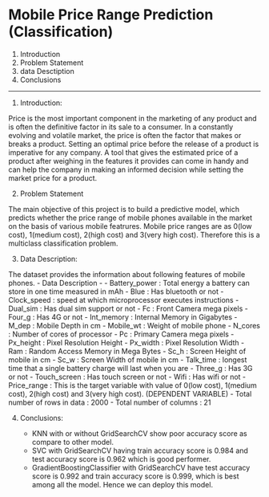 
# Mobile Price Range Prediction (Classification)
1. Introduction
2. Problem Statement
3. data Desctiption
4. Conclusions
****

1. Introduction:

Price is the most important component in the marketing of any product and is often the definitive factor in its sale to a consumer. In a constantly evolving and volatile market, the price is often the factor that makes or breaks a product. Setting an optimal price before the release of a product is imperative for any company. A tool that gives the estimated price of a product after weighing in the features it provides can come in handy and can help the company in making an informed decision while setting the market price for a product.

2. Problem Statement

The main objective of this project is to build a predictive model, which predicts whether the price range of mobile phones available in the market on the basis of various mobile featrures. Mobile price ranges are as 0(low cost), 1(medium cost), 2(high cost) and 3(very high cost). Therefore this is a multiclass classification problem.

3. Data Description:

 The dataset provides the information about following features of mobile phones.
    - Data Description -
    - Battery_power : Total energy a battery can store in one time measured in mAh
    - Blue : Has bluetooth or not
    - Clock_speed : speed at which microprocessor executes instructions
    - Dual_sim : Has dual sim support or not
    - Fc : Front Camera mega pixels
    - Four_g : Has 4G or not
    - Int_memory : Internal Memory in Gigabytes
    - M_dep : Mobile Depth in cm
    - Mobile_wt : Weight of mobile phone
    - N_cores : Number of cores of processor
    - Pc : Primary Camera mega pixels
    - Px_height : Pixel Resolution Height
    - Px_width : Pixel Resolution Width
    - Ram : Random Access Memory in Mega Bytes
    - Sc_h : Screen Height of mobile in cm
    - Sc_w : Screen Width of mobile in cm
    - Talk_time : longest time that a single battery charge will last when you are
    - Three_g : Has 3G or not
    - Touch_screen : Has touch screen or not
    - Wifi : Has wifi or not
    - Price_range : This is the target variable with value of 0(low cost), 1(medium cost), 2(high cost) and 3(very high cost). (DEPENDENT VARIABLE)
    - Total number of rows in data : 2000
    - Total number of columns : 21

4. Conclusions:

    * KNN with or without GridSearchCV show poor accuracy score as compare to other model.
    * SVC with GridSearchCV having train accuracy score is 0.984 and test accuracy score is 0.962 which is good performer.
    * GradientBoostingClassifier with GridSearchCV have test accuracy score is 0.992 and train accuracy score is 0.999, which is best among all the model. Hence we can deploy this model.


           
